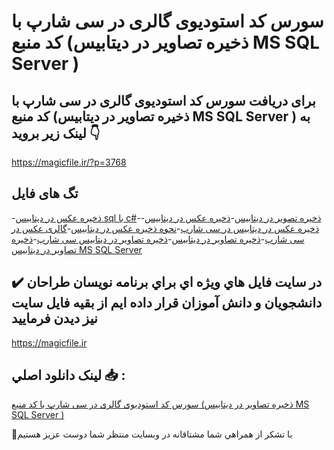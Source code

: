 # سورس کد استودیوی گالری در سی شارپ با کد منبع (ذخیره تصاویر در دیتابیس MS SQL Server )

## برای دریافت سورس کد استودیوی گالری در سی شارپ با کد منبع (ذخیره تصاویر در دیتابیس MS SQL Server ) به لینک زیر بروید 👇

https://magicfile.ir/?p=3768

## تگ های فایل

-[ذخیره عکس در دیتابیس sql با c#](https://magicfile.ir/product/%da%a9%d8%af-%d8%a7%d8%b3%d8%aa%d9%88%d8%af%db%8c%d9%88%db%8c-%da%af%d8%a7%d9%84%d8%b1%db%8c-%d8%af%d8%b1-%d8%b3%db%8c-%d8%b4%d8%a7%d8%b1%d9%be-%d8%b0%d8%ae%db%8c%d8%b1%d9%87-%d8%aa%d8%b5%d8%a7%d9%88%db%8c%d8%b1-%d8%af%d8%b1-%d8%af%db%8c%d8%aa%d8%a7%d8%a8%db%8c%d8%b3/)-[ذخیره تصویر در دیتابیس](https://magicfile.ir/product/%da%a9%d8%af-%d8%a7%d8%b3%d8%aa%d9%88%d8%af%db%8c%d9%88%db%8c-%da%af%d8%a7%d9%84%d8%b1%db%8c-%d8%af%d8%b1-%d8%b3%db%8c-%d8%b4%d8%a7%d8%b1%d9%be-%d8%b0%d8%ae%db%8c%d8%b1%d9%87-%d8%aa%d8%b5%d8%a7%d9%88%db%8c%d8%b1-%d8%af%d8%b1-%d8%af%db%8c%d8%aa%d8%a7%d8%a8%db%8c%d8%b3/)-[ذخیره عکس در دیتابیس](https://magicfile.ir/product/%da%a9%d8%af-%d8%a7%d8%b3%d8%aa%d9%88%d8%af%db%8c%d9%88%db%8c-%da%af%d8%a7%d9%84%d8%b1%db%8c-%d8%af%d8%b1-%d8%b3%db%8c-%d8%b4%d8%a7%d8%b1%d9%be-%d8%b0%d8%ae%db%8c%d8%b1%d9%87-%d8%aa%d8%b5%d8%a7%d9%88%db%8c%d8%b1-%d8%af%d8%b1-%d8%af%db%8c%d8%aa%d8%a7%d8%a8%db%8c%d8%b3/)-[ذخیره عکس در دیتابیس در سی شارپ](https://magicfile.ir/product/%da%a9%d8%af-%d8%a7%d8%b3%d8%aa%d9%88%d8%af%db%8c%d9%88%db%8c-%da%af%d8%a7%d9%84%d8%b1%db%8c-%d8%af%d8%b1-%d8%b3%db%8c-%d8%b4%d8%a7%d8%b1%d9%be-%d8%b0%d8%ae%db%8c%d8%b1%d9%87-%d8%aa%d8%b5%d8%a7%d9%88%db%8c%d8%b1-%d8%af%d8%b1-%d8%af%db%8c%d8%aa%d8%a7%d8%a8%db%8c%d8%b3/)-[نحوه ذخیره عکس در دیتابیس](https://magicfile.ir/product/%da%a9%d8%af-%d8%a7%d8%b3%d8%aa%d9%88%d8%af%db%8c%d9%88%db%8c-%da%af%d8%a7%d9%84%d8%b1%db%8c-%d8%af%d8%b1-%d8%b3%db%8c-%d8%b4%d8%a7%d8%b1%d9%be-%d8%b0%d8%ae%db%8c%d8%b1%d9%87-%d8%aa%d8%b5%d8%a7%d9%88%db%8c%d8%b1-%d8%af%d8%b1-%d8%af%db%8c%d8%aa%d8%a7%d8%a8%db%8c%d8%b3/)-[گالری عکس در سی شارپ](https://magicfile.ir/product/%da%a9%d8%af-%d8%a7%d8%b3%d8%aa%d9%88%d8%af%db%8c%d9%88%db%8c-%da%af%d8%a7%d9%84%d8%b1%db%8c-%d8%af%d8%b1-%d8%b3%db%8c-%d8%b4%d8%a7%d8%b1%d9%be-%d8%b0%d8%ae%db%8c%d8%b1%d9%87-%d8%aa%d8%b5%d8%a7%d9%88%db%8c%d8%b1-%d8%af%d8%b1-%d8%af%db%8c%d8%aa%d8%a7%d8%a8%db%8c%d8%b3/)-[ذخیره تصاویر در دیتابیس](https://magicfile.ir/product/%da%a9%d8%af-%d8%a7%d8%b3%d8%aa%d9%88%d8%af%db%8c%d9%88%db%8c-%da%af%d8%a7%d9%84%d8%b1%db%8c-%d8%af%d8%b1-%d8%b3%db%8c-%d8%b4%d8%a7%d8%b1%d9%be-%d8%b0%d8%ae%db%8c%d8%b1%d9%87-%d8%aa%d8%b5%d8%a7%d9%88%db%8c%d8%b1-%d8%af%d8%b1-%d8%af%db%8c%d8%aa%d8%a7%d8%a8%db%8c%d8%b3/)-[ذخیره تصاویر در دیتابیس سی شارپ](https://magicfile.ir/product/%da%a9%d8%af-%d8%a7%d8%b3%d8%aa%d9%88%d8%af%db%8c%d9%88%db%8c-%da%af%d8%a7%d9%84%d8%b1%db%8c-%d8%af%d8%b1-%d8%b3%db%8c-%d8%b4%d8%a7%d8%b1%d9%be-%d8%b0%d8%ae%db%8c%d8%b1%d9%87-%d8%aa%d8%b5%d8%a7%d9%88%db%8c%d8%b1-%d8%af%d8%b1-%d8%af%db%8c%d8%aa%d8%a7%d8%a8%db%8c%d8%b3/)-[ذخیره تصاویر در دیتابیس MS SQL Server](https://magicfile.ir/product/%da%a9%d8%af-%d8%a7%d8%b3%d8%aa%d9%88%d8%af%db%8c%d9%88%db%8c-%da%af%d8%a7%d9%84%d8%b1%db%8c-%d8%af%d8%b1-%d8%b3%db%8c-%d8%b4%d8%a7%d8%b1%d9%be-%d8%b0%d8%ae%db%8c%d8%b1%d9%87-%d8%aa%d8%b5%d8%a7%d9%88%db%8c%d8%b1-%d8%af%d8%b1-%d8%af%db%8c%d8%aa%d8%a7%d8%a8%db%8c%d8%b3/)

## ✔️ در سايت فايل هاي ويژه اي براي برنامه نويسان طراحان دانشجويان و دانش آموزان قرار داده ايم از بقيه فايل سايت نيز ديدن فرماييد

https://magicfile.ir


## لينک دانلود اصلي 📥 :

[سورس کد استودیوی گالری در سی شارپ با کد منبع (ذخیره تصاویر در دیتابیس MS SQL Server )](https://magicfile.ir/product/%da%a9%d8%af-%d8%a7%d8%b3%d8%aa%d9%88%d8%af%db%8c%d9%88%db%8c-%da%af%d8%a7%d9%84%d8%b1%db%8c-%d8%af%d8%b1-%d8%b3%db%8c-%d8%b4%d8%a7%d8%b1%d9%be-%d8%b0%d8%ae%db%8c%d8%b1%d9%87-%d8%aa%d8%b5%d8%a7%d9%88%db%8c%d8%b1-%d8%af%d8%b1-%d8%af%db%8c%d8%aa%d8%a7%d8%a8%db%8c%d8%b3/) 


🙏با تشکر از همراهي شما مشتاقانه در وبسایت منتظر شما دوست عزیز هستیم

